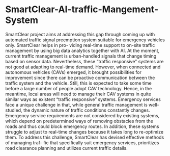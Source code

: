 # SmartClear-AI-traffic-Mangement-System

SmartClear project aims at addressing this gap through coming up with automated traffic signal preemption system suitable for emergency vehicles only. SmartClear helps in pro- viding real-time 
support to on-site traffic management by using big data analytics together with AI. At the moment, current traffic management is urban-handled signals that change timing based on sensor data. 
Nevertheless, these “traffic responsive” systems are not good at adapting to real-time demand. However, when connected and autonomous vehicles (CAVs) emerged, it brought possibilities for improvement 
since there can be proactive communication between the traffic system and the vehicle. Still, this is expected to take some time before a large number of people adopt CAV technology. Hence, in the meantime, 
local areas will need to manage their CAV systems in quite similar ways as existent “traffic responsive” systems. Emergency services face a unique challenge in that, while general traffic 
management is well-studied, the dynamic nature of traffic conditions constantly changes. Emergency service requirements are not considered by existing systems, which depend on predetermined ways of 
removing obstacles from the roads and thus could block emergency routes. In addition, these systems struggle to adjust to real-time changes because it takes long to re-optimize them. To address this 
challenge, SmartClear has devised effective methods of managing traf- fic that specifically suit emergency services, prioritizes road clearance planning and utilizes current traffic details.
